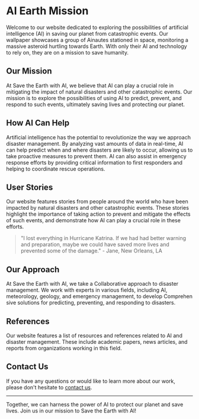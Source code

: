 <!--
Write me content for website with wallpaper which alt text is:

"A group of Ainautes in a space station watching as a massive asteroid hurtles towards Earth, with only their AI and technology to save them."

The name/title of the page should not be 1:1 copy of the alt text but rather a real content of the website which is using this wallpaper.

- Use markdown format
- Start with the heading
- The content should look like a real website
- Include real sections like references, contact, user stories, etc. use things relevant to the page purpose.
- Feel free to use structure like headings, bullets, numbering, blockquotes, paragraphs, horizontal lines, etc.
- You can use formatting like bold or _italic_
- You can include UTF-8 emojis
- Links should be only #hash anchors (and you can refer to the document itself)
- Do not include images
-->

<!--font:Montserrat-->

# AI Earth Mission

Welcome to our website dedicated to exploring the possibilities of artificial intelligence (AI) in saving our planet from catastrophic events. Our wallpaper showcases a group of Ainautes stationed in space, monitoring a massive asteroid hurtling towards Earth. With only their AI and technology to rely on, they are on a mission to save humanity.

## Our Mission

At Save the Earth with AI, we believe that AI can play a crucial role in mitigating the impact of natural disasters and other catastrophic events. Our mission is to explore the possibilities of using AI to predict, prevent, and respond to such events, ultimately saving lives and protecting our planet.

## How AI Can Help

Artificial intelligence has the potential to revolutionize the way we approach disaster management. By analyzing vast amounts of data in real-time, AI can help predict when and where disasters are likely to occur, allowing us to take proactive measures to prevent them. AI can also assist in emergency response efforts by providing critical information to first responders and helping to coordinate rescue operations.

## User Stories

Our website features stories from people around the world who have been impacted by natural disasters and other catastrophic events. These stories highlight the importance of taking action to prevent and mitigate the effects of such events, and demonstrate how AI can play a crucial role in these efforts.

> "I lost everything in Hurricane Katrina. If we had had better warning and preparation, maybe we could have saved more lives and prevented some of the damage." - Jane, New Orleans, LA

## Our Approach

At Save the Earth with AI, we take a Coll<wbr>aborative approach to disaster management. We work with experts in various fields, including AI, meteorology, geology, and emergency management, to develop Com<wbr>pre<wbr>hen<wbr>sive solutions for predicting, preventing, and responding to disasters.

## References

Our website features a list of resources and references related to AI and disaster management. These include academic papers, news articles, and reports from organizations working in this field.

## Contact Us

If you have any questions or would like to learn more about our work, please don't hesitate to [contact us](#contact).

---

Together, we can harness the power of AI to protect our planet and save lives. Join us in our mission to Save the Earth with AI!
